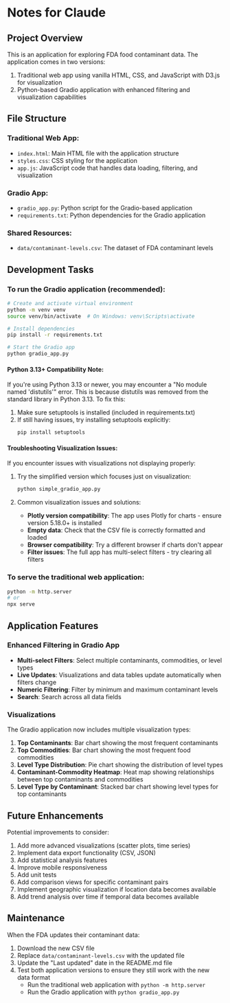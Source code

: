 # Notes for Claude

## Project Overview

This is an application for exploring FDA food contaminant data. The application comes in two versions:
1. Traditional web app using vanilla HTML, CSS, and JavaScript with D3.js for visualization
2. Python-based Gradio application with enhanced filtering and visualization capabilities

## File Structure

### Traditional Web App:
- `index.html`: Main HTML file with the application structure
- `styles.css`: CSS styling for the application
- `app.js`: JavaScript code that handles data loading, filtering, and visualization

### Gradio App:
- `gradio_app.py`: Python script for the Gradio-based application
- `requirements.txt`: Python dependencies for the Gradio application

### Shared Resources:
- `data/contaminant-levels.csv`: The dataset of FDA contaminant levels

## Development Tasks

### To run the Gradio application (recommended):
```bash
# Create and activate virtual environment
python -m venv venv
source venv/bin/activate  # On Windows: venv\Scripts\activate

# Install dependencies
pip install -r requirements.txt

# Start the Gradio app
python gradio_app.py
```

#### Python 3.13+ Compatibility Note:
If you're using Python 3.13 or newer, you may encounter a "No module named 'distutils'" error. This is because distutils was removed from the standard library in Python 3.13. To fix this:

1. Make sure setuptools is installed (included in requirements.txt)
2. If still having issues, try installing setuptools explicitly:
   ```bash
   pip install setuptools
   ```

#### Troubleshooting Visualization Issues:
If you encounter issues with visualizations not displaying properly:

1. Try the simplified version which focuses just on visualization:
   ```bash
   python simple_gradio_app.py
   ```

2. Common visualization issues and solutions:
   - **Plotly version compatibility**: The app uses Plotly for charts - ensure version 5.18.0+ is installed
   - **Empty data**: Check that the CSV file is correctly formatted and loaded
   - **Browser compatibility**: Try a different browser if charts don't appear
   - **Filter issues**: The full app has multi-select filters - try clearing all filters

### To serve the traditional web application:
```bash
python -m http.server
# or
npx serve
```

## Application Features

### Enhanced Filtering in Gradio App
- **Multi-select Filters**: Select multiple contaminants, commodities, or level types
- **Live Updates**: Visualizations and data tables update automatically when filters change
- **Numeric Filtering**: Filter by minimum and maximum contaminant levels
- **Search**: Search across all data fields

### Visualizations
The Gradio application now includes multiple visualization types:
1. **Top Contaminants**: Bar chart showing the most frequent contaminants
2. **Top Commodities**: Bar chart showing the most frequent food commodities
3. **Level Type Distribution**: Pie chart showing the distribution of level types
4. **Contaminant-Commodity Heatmap**: Heat map showing relationships between top contaminants and commodities
5. **Level Type by Contaminant**: Stacked bar chart showing level types for top contaminants

## Future Enhancements

Potential improvements to consider:
1. Add more advanced visualizations (scatter plots, time series)
2. Implement data export functionality (CSV, JSON)
3. Add statistical analysis features
4. Improve mobile responsiveness
5. Add unit tests
6. Add comparison views for specific contaminant pairs
7. Implement geographic visualization if location data becomes available 
8. Add trend analysis over time if temporal data becomes available

## Maintenance

When the FDA updates their contaminant data:
1. Download the new CSV file
2. Replace `data/contaminant-levels.csv` with the updated file
3. Update the "Last updated" date in the README.md file
4. Test both application versions to ensure they still work with the new data format
   - Run the traditional web application with `python -m http.server`
   - Run the Gradio application with `python gradio_app.py`